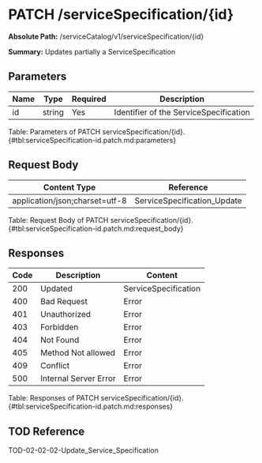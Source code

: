 <!--
    ATTENTION: This file was generated via gradle!
               Do NOT manually edit this file! Any such changes will be overwritten!
-->

# PATCH /serviceSpecification/{id}

**Absolute Path:** /serviceCatalog/v1/serviceSpecification/{id}

**Summary:** Updates partially a ServiceSpecification

## Parameters

| Name | Type | Required | Description |
|------|------|----------|-------------|
| id | string | Yes | Identifier of the ServiceSpecification |

Table: Parameters of PATCH serviceSpecification/{id}. {#tbl:serviceSpecification-id.patch.md:parameters}

## Request Body

| Content Type | Reference |
|--------------|-----------|
| application/json;charset=utf-8 | ServiceSpecification_Update |

Table: Request Body of PATCH serviceSpecification/{id}. {#tbl:serviceSpecification-id.patch.md:request_body}

## Responses

| Code | Description | Content |
|------|-------------|---------|
| 200 | Updated | ServiceSpecification |
| 400 | Bad Request | Error |
| 401 | Unauthorized | Error |
| 403 | Forbidden | Error |
| 404 | Not Found | Error |
| 405 | Method Not allowed | Error |
| 409 | Conflict | Error |
| 500 | Internal Server Error | Error |

Table: Responses of PATCH serviceSpecification/{id}. {#tbl:serviceSpecification-id.patch.md:responses}

## TOD Reference

TOD-02-02-02-Update_Service_Specification
